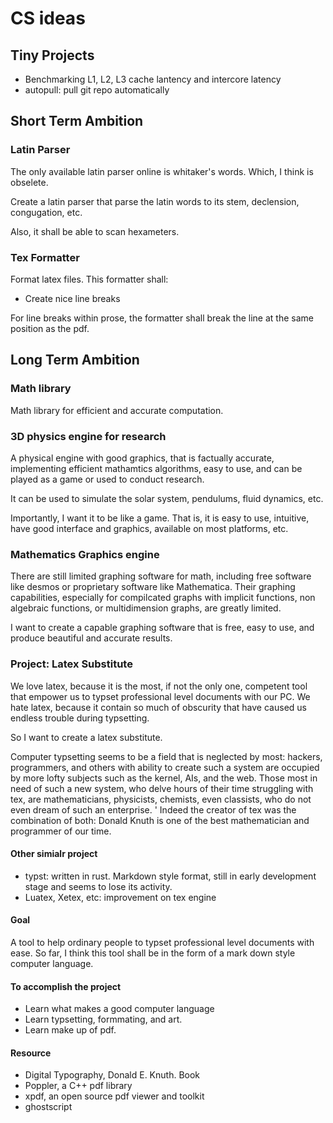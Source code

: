 # CS ideas

## Tiny Projects

- Benchmarking L1, L2, L3 cache lantency and intercore latency
- autopull: pull git repo automatically

## Short Term Ambition

### Latin Parser

The only available latin parser online is whitaker's words. Which, I think is obselete.

Create a latin parser that parse the latin words to its stem, declension, congugation, etc. 

Also, it shall be able to scan hexameters.

### Tex Formatter

Format latex files. This formatter shall: 

- Create nice line breaks 

For line breaks within prose, the formatter shall break the line at the same position as the pdf.

## Long Term Ambition

### Math library

Math library for efficient and accurate computation.

### 3D physics engine for research

A physical engine with good graphics, that is factually accurate, implementing efficient mathamtics algorithms, easy to use, and can be played as a game or used to conduct research.

It can be used to simulate the solar system, pendulums, fluid dynamics, etc. 

Importantly, I want it to be like a game. That is, it is easy to use, intuitive, have good interface and graphics, available on most platforms, etc.

### Mathematics Graphics engine

There are still limited graphing software for math, including free software like desmos or proprietary software like Mathematica. Their graphing capabilities, especially for compilcated graphs with implicit functions, non algebraic functions, or multidimension graphs, are greatly limited.

I want to create a capable graphing software that is free, easy to use, and produce beautiful and accurate results.

### Project: Latex Substitute

We love latex, because it is the most, if not the only one, competent tool that empower us to typset professional level documents with our PC. We hate latex, because it contain so much of obscurity that have caused us endless trouble during typsetting. 

So I want to create a latex substitute. 

Computer typsetting seems to be a field that is neglected by most: hackers, programmers, and others with ability to create such a system are occupied by more lofty subjects such as the kernel, AIs, and the web. 
Those most in need of such a new system, who delve hours of their time struggling with tex, are mathematicians, physicists, chemists, even classists, who do not even dream of such an enterprise. '
Indeed the creator of tex was the combination of both: Donald Knuth is one of the best mathematician and programmer of our time. 

#### Other simialr project

- typst: written in rust. Markdown style format, still in early development stage and seems to lose its activity.
- Luatex, Xetex, etc: improvement on tex engine

#### Goal

A tool to help ordinary people to typset professional level documents with ease. So far, I think this tool shall be in the form of a mark down style computer language.

#### To accomplish the project

- Learn what makes a good computer language
- Learn typsetting, formmating, and art.
- Learn make up of pdf.

#### Resource

- Digital Typography, Donald E. Knuth. Book
- Poppler, a C++ pdf library
- xpdf, an open source pdf viewer and toolkit
- ghostscript

